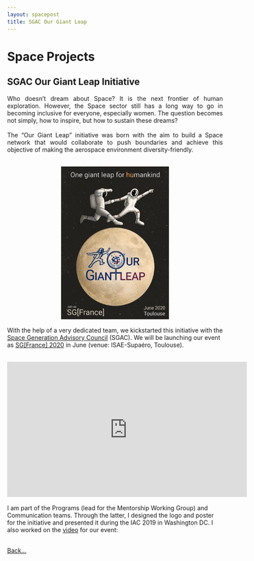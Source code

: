 ```yaml
---
layout: spacepost
title: SGAC Our Giant Leap
---
```


<h1>	Space Projects	</h1>
<h2><b>SGAC Our Giant Leap Initiative</b></h2>
<p align="justify">
	Who doesn’t dream about Space? It is the next frontier of human exploration. However, the Space sector still has a long way to go in becoming inclusive for everyone, especially women. The question becomes not simply, how to inspire, but how to sustain these dreams?
	<br><br>
	The “Our Giant Leap” initiative was born with the aim to build a Space network that would collaborate to push boundaries and achieve this objective of making the aerospace environment diversity-friendly.
	<br><br>
</p>
<p align="center">
	<img src="/Artwork/Commissions/ogl.png" alt="Our Giant Leap poster" style="width:50%">
</p>
<p>
	With the help of a very dedicated team, we kickstarted this initiative with the <a href="https://spacegeneration.org/">Space Generation Advisory Council</a> (SGAC). We will be launching our event as <a href="https://spacegeneration.org/event/sgfrance-2020">SG[France] 2020</a> in June (venue: ISAE-Supaéro, Toulouse).
	<br><br>
</p>
<p align="center">
	<iframe width="560" height="315" src="https://www.youtube.com/embed/pErzslMIl68" frameborder="0" allow="accelerometer; autoplay; encrypted-media; gyroscope; picture-in-picture" allowfullscreen></iframe>
</p>
<p>
	I am part of the Programs (lead for the Mentorship Working Group) and Communication teams. Through the latter, I designed the logo and poster for the initiative and presented it during the IAC 2019 in Washington DC. I also worked on the <a href="https://www.youtube.com/watch?v=pErzslMIl68&feature=emb_logo">video</a> for our event:
	<br><br>
</p>

<a href="/Space">Back...</a>